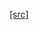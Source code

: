 [[src]](https://github.com/ghc/ghc/tree/master/compiler/vectorise/Vectorise/Builtins/Initialise.hs)
